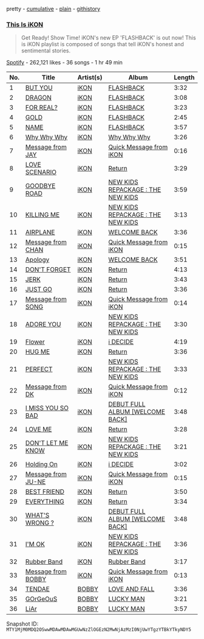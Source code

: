 pretty - [cumulative](/playlists/cumulative/37i9dQZF1DWYCAWH52fMdQ.md) - [plain](/playlists/plain/37i9dQZF1DWYCAWH52fMdQ) - [githistory](https://github.githistory.xyz/mackorone/spotify-playlist-archive/blob/main/playlists/plain/37i9dQZF1DWYCAWH52fMdQ)

### [This Is iKON](https://open.spotify.com/playlist/37i9dQZF1DWYCAWH52fMdQ)

> Get Ready! Show Time! iKON's new EP 'FLASHBACK' is out now! This is iKON playlist is composed of songs that tell iKON's honest and sentimental stories.

[Spotify](https://open.spotify.com/user/spotify) - 262,121 likes - 36 songs - 1 hr 49 min

| No. | Title | Artist(s) | Album | Length |
|---|---|---|---|---|
| 1 | [BUT YOU](https://open.spotify.com/track/7IqYkjcFnqKPmwg6lWxXYv) | [iKON](https://open.spotify.com/artist/5qRSs6mvI17zrkJpOHkCoM) | [FLASHBACK](https://open.spotify.com/album/3BJeKM18j6QBKLjYVNzgkm) | 3:32 |
| 2 | [DRAGON](https://open.spotify.com/track/5R42s7zQ9SrbnwXUF8j1Bo) | [iKON](https://open.spotify.com/artist/5qRSs6mvI17zrkJpOHkCoM) | [FLASHBACK](https://open.spotify.com/album/3BJeKM18j6QBKLjYVNzgkm) | 3:08 |
| 3 | [FOR REAL?](https://open.spotify.com/track/1GFUkeJaJejAQlrfV8XhG2) | [iKON](https://open.spotify.com/artist/5qRSs6mvI17zrkJpOHkCoM) | [FLASHBACK](https://open.spotify.com/album/3BJeKM18j6QBKLjYVNzgkm) | 3:23 |
| 4 | [GOLD](https://open.spotify.com/track/4NCRY9JMDIc0qqLZbQA4ln) | [iKON](https://open.spotify.com/artist/5qRSs6mvI17zrkJpOHkCoM) | [FLASHBACK](https://open.spotify.com/album/3BJeKM18j6QBKLjYVNzgkm) | 2:45 |
| 5 | [NAME](https://open.spotify.com/track/3EYErXyQpVtbC7DoZE7lDr) | [iKON](https://open.spotify.com/artist/5qRSs6mvI17zrkJpOHkCoM) | [FLASHBACK](https://open.spotify.com/album/3BJeKM18j6QBKLjYVNzgkm) | 3:57 |
| 6 | [Why Why Why](https://open.spotify.com/track/0br4r9VlPdofrWXxPorlYd) | [iKON](https://open.spotify.com/artist/5qRSs6mvI17zrkJpOHkCoM) | [Why Why Why](https://open.spotify.com/album/7M784rTDL5CaHN250ibG1Q) | 3:26 |
| 7 | [Message from JAY](https://open.spotify.com/track/7vjS3r2Ddpt1kPRGLe4Yg9) | [iKON](https://open.spotify.com/artist/5qRSs6mvI17zrkJpOHkCoM) | [Quick Message from iKON](https://open.spotify.com/album/3Qs0xgKSup83mZYEu4zMkx) | 0:16 |
| 8 | [LOVE SCENARIO](https://open.spotify.com/track/3d3ELsqKlQ7WA0a10Isu3l) | [iKON](https://open.spotify.com/artist/5qRSs6mvI17zrkJpOHkCoM) | [Return](https://open.spotify.com/album/7th9VLudqM04TpG8hNE1pb) | 3:29 |
| 9 | [GOODBYE ROAD](https://open.spotify.com/track/0Oa0m93JdO4xKEMz8T2UZk) | [iKON](https://open.spotify.com/artist/5qRSs6mvI17zrkJpOHkCoM) | [NEW KIDS REPACKAGE : THE NEW KIDS](https://open.spotify.com/album/6RZYa7F18bu7mmeT8qxWqh) | 3:59 |
| 10 | [KILLING ME](https://open.spotify.com/track/1IbpTcFDHRD87cGQOhVCDP) | [iKON](https://open.spotify.com/artist/5qRSs6mvI17zrkJpOHkCoM) | [NEW KIDS REPACKAGE : THE NEW KIDS](https://open.spotify.com/album/6RZYa7F18bu7mmeT8qxWqh) | 3:13 |
| 11 | [AIRPLANE](https://open.spotify.com/track/1ZfVxNlKpUHv8ZA8ri59nX) | [iKON](https://open.spotify.com/artist/5qRSs6mvI17zrkJpOHkCoM) | [WELCOME BACK](https://open.spotify.com/album/7ucQWqF05jeaZiqCSI0L85) | 3:36 |
| 12 | [Message from CHAN](https://open.spotify.com/track/3sfnKufxx2X4qPrwMSOEKL) | [iKON](https://open.spotify.com/artist/5qRSs6mvI17zrkJpOHkCoM) | [Quick Message from iKON](https://open.spotify.com/album/3Qs0xgKSup83mZYEu4zMkx) | 0:15 |
| 13 | [Apology](https://open.spotify.com/track/0bBrEmo01hYu6gBz4UW9Q8) | [iKON](https://open.spotify.com/artist/5qRSs6mvI17zrkJpOHkCoM) | [WELCOME BACK](https://open.spotify.com/album/7ucQWqF05jeaZiqCSI0L85) | 3:51 |
| 14 | [DON'T FORGET](https://open.spotify.com/track/0enqhUkjhENOS0x7z9JwgL) | [iKON](https://open.spotify.com/artist/5qRSs6mvI17zrkJpOHkCoM) | [Return](https://open.spotify.com/album/7th9VLudqM04TpG8hNE1pb) | 4:13 |
| 15 | [JERK](https://open.spotify.com/track/5l9yN1JROmX6QptM6n4R9C) | [iKON](https://open.spotify.com/artist/5qRSs6mvI17zrkJpOHkCoM) | [Return](https://open.spotify.com/album/7th9VLudqM04TpG8hNE1pb) | 3:43 |
| 16 | [JUST GO](https://open.spotify.com/track/7m5Dx1L76Gxnb7osbw8Cdi) | [iKON](https://open.spotify.com/artist/5qRSs6mvI17zrkJpOHkCoM) | [Return](https://open.spotify.com/album/7th9VLudqM04TpG8hNE1pb) | 3:36 |
| 17 | [Message from SONG](https://open.spotify.com/track/3xEvHQZQiypyHVOeJ0Q8mf) | [iKON](https://open.spotify.com/artist/5qRSs6mvI17zrkJpOHkCoM) | [Quick Message from iKON](https://open.spotify.com/album/3Qs0xgKSup83mZYEu4zMkx) | 0:14 |
| 18 | [ADORE YOU](https://open.spotify.com/track/32DeerIMaoGPYUfopOOL40) | [iKON](https://open.spotify.com/artist/5qRSs6mvI17zrkJpOHkCoM) | [NEW KIDS REPACKAGE : THE NEW KIDS](https://open.spotify.com/album/6RZYa7F18bu7mmeT8qxWqh) | 3:30 |
| 19 | [Flower](https://open.spotify.com/track/4BFbn9GneqRPCSK2NLuiyq) | [iKON](https://open.spotify.com/artist/5qRSs6mvI17zrkJpOHkCoM) | [i DECIDE](https://open.spotify.com/album/2UUuQ8lbbd04xl42Qt6Zy3) | 4:19 |
| 20 | [HUG ME](https://open.spotify.com/track/4lhcOa69hv4J74sGtPeglB) | [iKON](https://open.spotify.com/artist/5qRSs6mvI17zrkJpOHkCoM) | [Return](https://open.spotify.com/album/7th9VLudqM04TpG8hNE1pb) | 3:36 |
| 21 | [PERFECT](https://open.spotify.com/track/07Rv1FBuo9Y7beydS0u9gW) | [iKON](https://open.spotify.com/artist/5qRSs6mvI17zrkJpOHkCoM) | [NEW KIDS REPACKAGE : THE NEW KIDS](https://open.spotify.com/album/6RZYa7F18bu7mmeT8qxWqh) | 3:33 |
| 22 | [Message from DK](https://open.spotify.com/track/3EY0u3x9YTBsk7j1W2zDHW) | [iKON](https://open.spotify.com/artist/5qRSs6mvI17zrkJpOHkCoM) | [Quick Message from iKON](https://open.spotify.com/album/3Qs0xgKSup83mZYEu4zMkx) | 0:12 |
| 23 | [I MISS YOU SO BAD](https://open.spotify.com/track/3KNUQPxl7F4Lz10KL0vZOp) | [iKON](https://open.spotify.com/artist/5qRSs6mvI17zrkJpOHkCoM) | [DEBUT FULL ALBUM \[WELCOME BACK\]](https://open.spotify.com/album/1xsNJgTK34ByVUPzQK02Ds) | 3:48 |
| 24 | [LOVE ME](https://open.spotify.com/track/6OCwktCtDcutcJiD0XtDhQ) | [iKON](https://open.spotify.com/artist/5qRSs6mvI17zrkJpOHkCoM) | [Return](https://open.spotify.com/album/7th9VLudqM04TpG8hNE1pb) | 3:28 |
| 25 | [DON'T LET ME KNOW](https://open.spotify.com/track/2Q8GlJ9FGvtnOLQCXcQPto) | [iKON](https://open.spotify.com/artist/5qRSs6mvI17zrkJpOHkCoM) | [NEW KIDS REPACKAGE : THE NEW KIDS](https://open.spotify.com/album/6RZYa7F18bu7mmeT8qxWqh) | 3:21 |
| 26 | [Holding On](https://open.spotify.com/track/2rN22VtpXTI1qcnrPVm3pO) | [iKON](https://open.spotify.com/artist/5qRSs6mvI17zrkJpOHkCoM) | [i DECIDE](https://open.spotify.com/album/2UUuQ8lbbd04xl42Qt6Zy3) | 3:02 |
| 27 | [Message from JU\-NE](https://open.spotify.com/track/2GHtGinUSMINTNHnvGBqja) | [iKON](https://open.spotify.com/artist/5qRSs6mvI17zrkJpOHkCoM) | [Quick Message from iKON](https://open.spotify.com/album/3Qs0xgKSup83mZYEu4zMkx) | 0:15 |
| 28 | [BEST FRIEND](https://open.spotify.com/track/1AhfmrzSrDmOIstpRO9wTI) | [iKON](https://open.spotify.com/artist/5qRSs6mvI17zrkJpOHkCoM) | [Return](https://open.spotify.com/album/7th9VLudqM04TpG8hNE1pb) | 3:50 |
| 29 | [EVERYTHING](https://open.spotify.com/track/6aIjd7n2vFajtP2hYVsARt) | [iKON](https://open.spotify.com/artist/5qRSs6mvI17zrkJpOHkCoM) | [Return](https://open.spotify.com/album/7th9VLudqM04TpG8hNE1pb) | 3:34 |
| 30 | [WHAT'S WRONG ?](https://open.spotify.com/track/5j6DlZe93zQZbRI9KnGine) | [iKON](https://open.spotify.com/artist/5qRSs6mvI17zrkJpOHkCoM) | [DEBUT FULL ALBUM \[WELCOME BACK\]](https://open.spotify.com/album/1xsNJgTK34ByVUPzQK02Ds) | 3:48 |
| 31 | [I'M OK](https://open.spotify.com/track/3j14qtAI9kueKAxtjYYjsZ) | [iKON](https://open.spotify.com/artist/5qRSs6mvI17zrkJpOHkCoM) | [NEW KIDS REPACKAGE : THE NEW KIDS](https://open.spotify.com/album/6RZYa7F18bu7mmeT8qxWqh) | 3:36 |
| 32 | [Rubber Band](https://open.spotify.com/track/4FMhacfObjPJuLIyPBjc0K) | [iKON](https://open.spotify.com/artist/5qRSs6mvI17zrkJpOHkCoM) | [Rubber Band](https://open.spotify.com/album/11HqY96LRgUCeLnMLWVSBW) | 3:17 |
| 33 | [Message from BOBBY](https://open.spotify.com/track/1yrvLVj5LSTCf9iR4sBFBF) | [iKON](https://open.spotify.com/artist/5qRSs6mvI17zrkJpOHkCoM) | [Quick Message from iKON](https://open.spotify.com/album/3Qs0xgKSup83mZYEu4zMkx) | 0:13 |
| 34 | [TENDAE](https://open.spotify.com/track/3wdQ9ZioKOzHIs6hA0x88u) | [BOBBY](https://open.spotify.com/artist/7ieMQQDR0bdBPz572mtxwS) | [LOVE AND FALL](https://open.spotify.com/album/5kAYE49gc7C6sRofjnxBbO) | 3:36 |
| 35 | [GOrGeOuS](https://open.spotify.com/track/5hs5J3f6lH9v286otiDBeS) | [BOBBY](https://open.spotify.com/artist/7ieMQQDR0bdBPz572mtxwS) | [LUCKY MAN](https://open.spotify.com/album/2dY5DQcOw6DiVpmbDNRm5e) | 3:21 |
| 36 | [LiAr](https://open.spotify.com/track/1vOvHNRKQs8sriDTok0TC5) | [BOBBY](https://open.spotify.com/artist/7ieMQQDR0bdBPz572mtxwS) | [LUCKY MAN](https://open.spotify.com/album/2dY5DQcOw6DiVpmbDNRm5e) | 3:57 |

Snapshot ID: `MTY1MjM0MDQ2OSwwMDAwMDAwMGUwNzZlOGEzN2MwNjAzMzI0NjUwYTgzYTBkYTkyNDY5`
